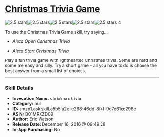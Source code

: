 # [Christmas Trivia Game](http://alexa.amazon.com/#skills/amzn1.ask.skill.a5b5fa2e-e268-46dd-8f4f-9e7e61ec298e)
![2.5 stars](../../images/ic_star_black_18dp_1x.png)![2.5 stars](../../images/ic_star_black_18dp_1x.png)![2.5 stars](../../images/ic_star_half_black_18dp_1x.png)![2.5 stars](../../images/ic_star_border_black_18dp_1x.png)![2.5 stars](../../images/ic_star_border_black_18dp_1x.png) 4

To use the Christmas Trivia Game skill, try saying...

* *Alexa Open Christmas Trivia*

* *Alexa Start Christmas Trivia*

Play a fun trivia game with lighthearted Christmas trivia.  Some are hard and some are easy and silly.  Try a short game - all you have to do is choose the best answer from a small list of choices.

***

### Skill Details

* **Invocation Name:** christmas trivia
* **Category:** null
* **ID:** amzn1.ask.skill.a5b5fa2e-e268-46dd-8f4f-9e7e61ec298e
* **ASIN:** B01MRXZD09
* **Author:** Eric Watson
* **Release Date:** December 16, 2016 @ 09:49:28
* **In-App Purchasing:** No
